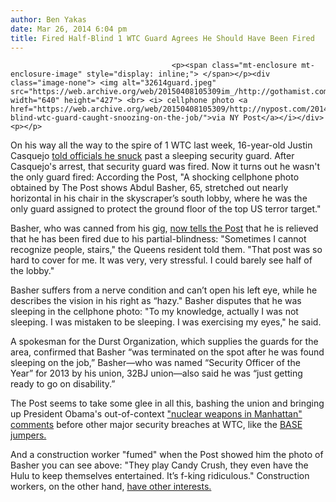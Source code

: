 ```yaml
---
author: Ben Yakas
date: Mar 26, 2014 6:04 pm
title: Fired Half-Blind 1 WTC Guard Agrees He Should Have Been Fired
---
```


	
										<p><span class="mt-enclosure mt-enclosure-image" style="display: inline;"> </span></p><div class="image-none"> <img alt="32614guard.jpeg" src="https://web.archive.org/web/20150408105309im_/http://gothamist.com/attachments/byakas/32614guard.jpeg" width="640" height="427"> <br> <i> cellphone photo <a href="https://web.archive.org/web/20150408105309/http://nypost.com/2014/03/26/half-blind-wtc-guard-caught-snoozing-on-the-job/">via NY Post</a></i></div> <p></p>

<p>On his way all the way to the spire of 1 WTC last week, 16-year-old Justin Casquejo <a href="https://web.archive.org/web/20150408105309/http://gothamist.com/2014/03/20/teen_on_wire.php">told officials he snuck</a> past a sleeping security guard. After Casquejo&apos;s arrest, that security guard was fired. Now it turns out he wasn&apos;t the only guard fired: According the Post, &quot;A shocking cellphone photo obtained by The Post shows Abdul Basher, 65, stretched out nearly horizontal in his chair in the skyscraper&#x2019;s south lobby, where he was the only guard assigned to protect the ground floor of the top US terror target.&quot;</p>

<p>Basher, who was canned from his gig, <a href="https://web.archive.org/web/20150408105309/http://nypost.com/2014/03/26/half-blind-wtc-guard-caught-snoozing-on-the-job/">now tells the Post</a> that he is relieved that he has been fired due to his partial-blindness: &quot;Sometimes I cannot recognize people, stairs,&quot; the Queens resident told them. &quot;That post was so hard to cover for me. It was very, very stressful. I could barely see half of the lobby.&quot;</p>

<p>Basher suffers from a nerve condition and can&#x2019;t open his left eye, while he describes the vision in his right as &#x201C;hazy.&quot; Basher disputes that he was sleeping in the cellphone photo: &quot;To my knowledge, actually I was not sleeping. I was mistaken to be sleeping. I was exercising my eyes,&quot; he said. </p>

<p>A spokesman for the Durst Organization, which supplies the guards for the area, confirmed that Basher &#x201C;was terminated on the spot after he was found sleeping on the job,&#x201D; Basher&#x2014;who was named &#x201C;Security Officer of the Year&#x201D; for 2013 by his union, 32BJ union&#x2014;also said he was &#x201C;just getting ready to go on disability.&#x201D;</p>

<p>The Post seems to take some glee in all this, bashing the union and bringing up President Obama&apos;s out-of-context <a href="https://web.archive.org/web/20150408105309/http://www.nydailynews.com/news/politics/obama-warns-russia-ukraine-advance-article-1.1734113">&quot;nuclear weapons in Manhattan&quot; comments</a> before other major security breaches at WTC, like the <a href="https://web.archive.org/web/20150408105309/http://gothamist.com/2014/03/25/video_watch_wtc_base_jumpers_dive_o.php#photo-1">BASE jumpers.</a> </p>

<p>And a construction worker &quot;fumed&quot; when the Post showed him the photo of Basher you can see above: &quot;They play Candy Crush, they even have the Hulu to keep themselves entertained. It&#x2019;s f-king ridiculous.&quot; Construction workers, on the other hand, <a href="https://web.archive.org/web/20150408105309/http://gothamist.com/2014/03/26/one_world_trade_center_base_jumper.php">have other interests.</a></p>					
										
									
				